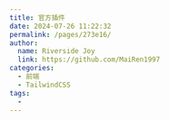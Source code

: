 ```yaml
---
title: 官方插件
date: 2024-07-26 11:22:32
permalink: /pages/273e16/
author:
  name: Riverside Joy
  link: https://github.com/MaiRen1997
categories:
  - 前端
  - TailwindCSS
tags:
  - 
---
```

